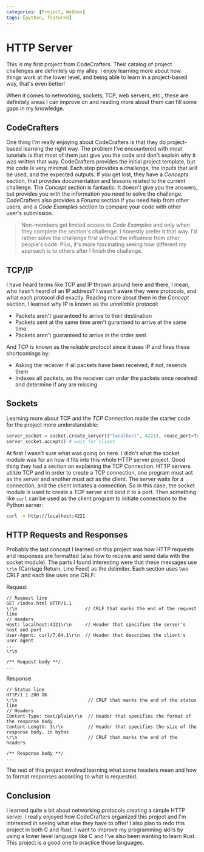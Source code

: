 ```yaml
---
categories: [Project, WebDev]
tags: [python, featured]
---
```


# HTTP Server

This is my first project from CodeCrafters. Their catalog of project challenges are definitely up my alley.
I enjoy learning more about how things work at the lower level, and being able to learn in a project-based way,
that's even better!

When it comes to networking, sockets, TCP, web servers, etc., these are definitely areas I can improve on and
reading more about them can fill some gaps in my knowledge. 

## CodeCrafters

One thing I'm really enjoying about CodeCrafters is that they do project-based learning the right way. The problem
I've encountered with most tutorials is that most of them just give you the code and don't explain why it was written
that way. CodeCrafters provides the initial project template, but the code is very minimal. Each step provides a
challenge, the inputs that will be used, and the expected outputs. If you get lost, they have a _Concepts_ section,
that provides documentation and lessons related to the current challenge. The _Concept_ section is fantastic. It
doesn't give you the answers, but provides you with the information you need to solve the challenge. CodeCrafters
also provides a _Forums_ section if you need help from other users, and a _Code Examples_ section to compare your
code with other user's submission. 

> Non-members get limited access to _Code Examples_ and only when they complete the section's challenge. I honestly
prefer it that way. I'd rather solve the challenge first without the influence from other people's code. Plus,
it's more fascinating seeing how different my approach is to others after I finish the challenge.

## TCP/IP

I have heard terms like TCP and IP thrown around here and there, I mean, who hasn't heard of an IP address? I wasn't
aware they were protocols, and what each protocol did exactly. Reading more about them in the _Concept_ section,
I learned why IP is known as the _unreliable_ protocol:

- Packets aren't guaranteed to arrive to their destination
- Packets sent at the same time aren't guranteed to arrive at the same time
- Packets aren't guaranteed to arrive in the order sent

And TCP is known as the _reliable_ protocol since it uses IP and fixes these shortcomings by:

- Asking the receiver if all packets have been received, if not, resends them
- Indexes all packets, so the receiver can order the packets once received and determine if any are missing

## Sockets

Learning more about TCP and the _TCP Connection_ made the starter code for the project more understandable:

```python
server_socket = socket.create_server(("localhost", 4221), reuse_port=True)
server_socket.accept() # wait for client
```

At first I wasn't sure what was going on here. I didn't what the socket module was for an how it fits into this
whole HTTP server project. Good thing they had a section on explaining the TCP Connection. HTTP servers utilize
TCP and in order to create a TCP connection, one program must act as the server and another must act as the client.
The server waits for a connection, and the client initiates a connection. So in this case, the socket module is
used to create a TCP server and bind it to a port. Then something like `curl` can be used as the client program
to initiate connections to the Python server:

```bash
curl -v http://localhost:4221
```

## HTTP Requests and Responses

Probably the last concept I learned on this project was how HTTP requests and responses are formatted (also how to
receive and send data with the socket module). The parts I found interesting were that these messages use `\r\n`
(Carriage Return, Line Feed) as the delimiter. Each section uses two CRLF and each line uses one CRLF:

Request
```
// Request line
GET /index.html HTTP/1.1
\r\n                         // CRLF that marks the end of the request line
// Headers
Host: localhost:4221\r\n     // Header that specifies the server's host and port
User-Agent: curl/7.64.1\r\n  // Header that describes the client's user agent
...
\r\n

/** Request body **/
...
```

Response

```
// Status line
HTTP/1.1 200 OK
\r\n                          // CRLF that marks the end of the status line
// Headers
Content-Type: text/plain\r\n  // Header that specifies the format of the response body
Content-Length: 3\r\n         // Header that specifies the size of the response body, in bytes
\r\n                          // CRLF that marks the end of the headers

/** Response body **/
...
```

The rest of this project involved learning what some headers mean and how to format responses according to what
is requested. 

## Conclusion

I learned quite a bit about networking protocols creating a simple HTTP server. I really enjoyed how CodeCrafters organized
this project and I'm interested in seeing what else they have to offer! I also plan to redo this project in both C and Rust.
I want to improve my programming skills by using a lower level language like C and I've also been wanting to learn Rust. This
project is a good one to practice those languages.

